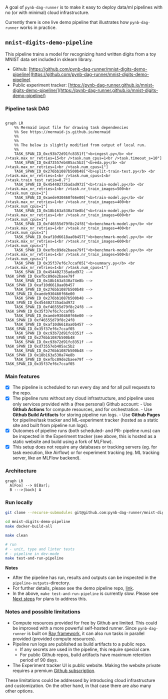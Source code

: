A goal of `pynb-dag-runner` is to make it easy to deploy data/ml pipelines with
no (or with minimal) cloud infrastructure.

Currently there is one live demo pipeline that illustrates how `pynb-dag-runner` works in practice.

## `mnist-digits-demo-pipeline`

This pipeline trains a model for recognizing hand written digits from a
toy MNIST data set included in sklearn library.

- Github: [https://github.com/pynb-dag-runner/mnist-digits-demo-pipeline](https://github.com/pynb-dag-runner/mnist-digits-demo-pipeline)
- Public experiment tracker: [https://pynb-dag-runner.github.io/mnist-digits-demo-pipeline/](https://pynb-dag-runner.github.io/mnist-digits-demo-pipeline/)


### Pipeline task DAG

``` mermaid

graph LR
    %% Mermaid input file for drawing task dependencies
    %% See https://mermaid-js.github.io/mermaid
    %%
    %%
    %% The below is slightly modified from output of local run.
    %%
    TASK_SPAN_ID_0xc93b72d91fc8351f["<b>ingest.py</b> <br />task.max_nr_retries=15<br />task.num_cpus=1<br />task.timeout_s=10"]
    TASK_SPAN_ID_0xd73557eb405ac5b2["<b>eda.py</b> <br />task.max_nr_retries=1<br />task.num_cpus=1"]
    TASK_SPAN_ID_0x276bb1087b500b48["<b>split-train-test.py</b> <br />task.max_nr_retries=1<br />task.num_cpus=1<br />task.train_test_ratio=0.7"]
    TASK_SPAN_ID_0x454402735adad972["<b>train-model.py</b> <br />task.max_nr_retries=1<br />task.nr_train_images=500<br />task.num_cpus=1"]
    TASK_SPAN_ID_0xaede930460f66e00["<b>train-model.py</b> <br />task.max_nr_retries=1<br />task.nr_train_images=400<br />task.num_cpus=1"]
    TASK_SPAN_ID_0x18b163a530a74e8b["<b>train-model.py</b> <br />task.max_nr_retries=1<br />task.nr_train_images=600<br />task.num_cpus=1"]
    TASK_SPAN_ID_0xf46555d79f8c24f8["<b>benchmark-model.py</b> <br />task.max_nr_retries=1<br />task.nr_train_images=400<br />task.num_cpus=1"]
    TASK_SPAN_ID_0xaf10d6618aa0b457["<b>benchmark-model.py</b> <br />task.max_nr_retries=1<br />task.nr_train_images=600<br />task.num_cpus=1"]
    TASK_SPAN_ID_0xefbc89de2baee79f["<b>benchmark-model.py</b> <br />task.max_nr_retries=1<br />task.nr_train_images=500<br />task.num_cpus=1"]
    TASK_SPAN_ID_0x35f37ef6c7ccaf05["<b>summary.py</b> <br />task.max_nr_retries=1<br />task.num_cpus=1"]
    TASK_SPAN_ID_0x454402735adad972 --> TASK_SPAN_ID_0xefbc89de2baee79f
    TASK_SPAN_ID_0x18b163a530a74e8b --> TASK_SPAN_ID_0xaf10d6618aa0b457
    TASK_SPAN_ID_0x276bb1087b500b48 --> TASK_SPAN_ID_0xaede930460f66e00
    TASK_SPAN_ID_0x276bb1087b500b48 --> TASK_SPAN_ID_0x454402735adad972
    TASK_SPAN_ID_0xf46555d79f8c24f8 --> TASK_SPAN_ID_0x35f37ef6c7ccaf05
    TASK_SPAN_ID_0xaede930460f66e00 --> TASK_SPAN_ID_0xf46555d79f8c24f8
    TASK_SPAN_ID_0xaf10d6618aa0b457 --> TASK_SPAN_ID_0x35f37ef6c7ccaf05
    TASK_SPAN_ID_0xc93b72d91fc8351f --> TASK_SPAN_ID_0x276bb1087b500b48
    TASK_SPAN_ID_0xc93b72d91fc8351f --> TASK_SPAN_ID_0xd73557eb405ac5b2
    TASK_SPAN_ID_0x276bb1087b500b48 --> TASK_SPAN_ID_0x18b163a530a74e8b
    TASK_SPAN_ID_0xefbc89de2baee79f --> TASK_SPAN_ID_0x35f37ef6c7ccaf05
```


### Main features

- [x] The pipeline is scheduled to run every day and for all pull requests to the repo.
- [x] The pipeline runs without any cloud infrastructure, and
      pipeline uses only services provided with a (free personal)
      Github account:
       - Use **Github Actions** for compute resources, and for orchestration.
       - Use **Github Build Artifacts** for storing pipeline run logs.
       - Use **Github Pages** for pipeline/task tracker and ML-experiment tracker
         (hosted as a static site and built from pipeline run logs).
- [x] Outcomes of pipeline runs (both scheduled- and PR- pipeline runs) can be inspected in the
      Experiment tracker (see above, this is hosted as a static website and build using a fork of MLFlow).
- [x] This setup does not require any databases or tracking servers (eg. for task execution,
      like Airflow) or for experiment tracking (eg. ML tracking server, like an MLFlow backend).

### Architecture
``` mermaid
graph LR
  A[Foo] --> B[Bar];
  B --->|back| A
```

### Run locally

``` bash
git clone --recurse-submodules git@github.com:pynb-dag-runner/mnist-digits-demo-pipeline.git

cd mnist-digits-demo-pipeline
make docker-build-all

make clean

# run
# - unit, type and linter tests
# - pipeline in dev-mode
make test-and-run-pipeline
```

**Notes**

- After the pipeline has run, results and outputs can be inspected in the `pipeline-outputs`-directory.
- For further details, please see the demo pipeline repo, [link](https://github.com/pynb-dag-runner/mnist-digits-demo-pipeline).
- In the above, `make test-and-run-pipeline` is currently slow.
  Please see [Next steps](/next-steps/) for plans to address this.

### Notes and possible limitations
- Compute resources provided for free by Github are limited. This could be improved with a more powerful
  self-hosted runner. Since `pynb-dag-runner` is built on [Ray framework](https://www.ray.io/), it can
  also run tasks in parallel provided (provided compute resources).
- Pipeline run logs are published as build artifacts to a public repo.
    - If any secrets are used in the pipeline, this require special care.
    - For public Github repos, build artifacts have maximum retention period of 90 days.
- The Experiment tracker UI is public website. Making the website private requires a premium [Github subscription](https://docs.github.com/en/enterprise-cloud@latest/pages/getting-started-with-github-pages/changing-the-visibility-of-your-github-pages-site).

These limitations could be addressed by introducing cloud infrastructure and customization.
On the other hand, in that case there are also many other options.
